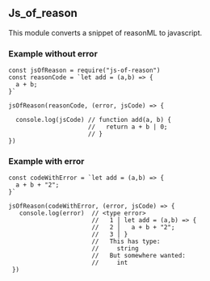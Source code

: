 ## Js_of_reason

This module converts a snippet of reasonML to javascript.

### Example without error

```
const jsOfReason = require("js-of-reason")
const reasonCode = `let add = (a,b) => {
  a + b;
}`

jsOfReason(reasonCode, (error, jsCode) => {

  console.log(jsCode) // function add(a, b) {
                      //   return a + b | 0;
                      // }
})
```
### Example with error

```
const codeWithError = `let add = (a,b) => {
  a + b + "2";
}`

jsOfReason(codeWithError, (error, jsCode) => {
   console.log(error)  // <type error>
                       //   1 │ let add = (a,b) => {
                       //   2 │   a + b + "2";
                       //   3 │ }
                       //   This has type:
                       //     string
                       //   But somewhere wanted:
                       //     int
 })
```
